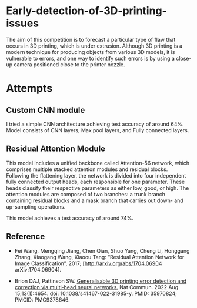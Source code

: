 # Early-detection-of-3D-printing-issues
The aim of this competition is to forecast a particular type of flaw that occurs in 3D printing, which is under extrusion. Although 3D printing is a modern technique for producing objects from various 3D models, it is vulnerable to errors, and one way to identify such errors is by using a close-up camera positioned close to the printer nozzle.

# Attempts

## Custom CNN module

I tried a simple CNN architecture achieving test accuracy of around 64%. Model consists of CNN layers, Max pool layers, and Fully connected layers.

## Residual Attention Module

This model includes a unified backbone called Attention-56 network, which comprises multiple stacked attention modules and residual blocks. Following the flattening layer, the network is divided into four independent fully connected output heads, each responsible for one parameter. These heads classify their respective parameters as either low, good, or high. The attention modules are composed of two branches: a trunk branch containing residual blocks and a mask branch that carries out down- and up-sampling operations.

This model achieves a test accuracy of around 74%.

## Reference
* Fei Wang, Mengqing Jiang, Chen Qian, Shuo Yang, Cheng Li, Honggang Zhang, Xiaogang Wang, Xiaoou Tang: “Residual Attention Network for Image Classification”, 2017; [http://arxiv.org/abs/1704.06904 arXiv:1704.06904].

* Brion DAJ, Pattinson SW. [Generalisable 3D printing error detection and correction via multi-head neural networks.](https://www.ncbi.nlm.nih.gov/pmc/articles/PMC9378646/pdf/41467_2022_Article_31985.pdf) Nat Commun. 2022 Aug 15;13(1):4654. doi: 10.1038/s41467-022-31985-y. PMID: 35970824; PMCID: PMC9378646. 
